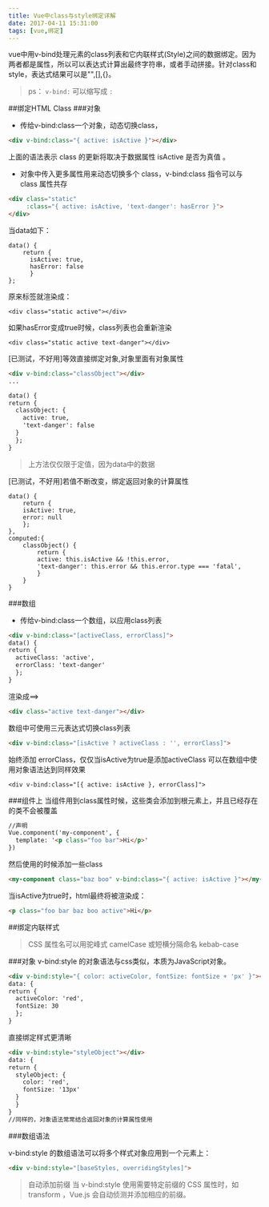 ```yaml
---
title: Vue中class与style绑定详解
date: 2017-04-11 15:31:00
tags: [vue,绑定]
---
```


vue中用v-bind处理元素的class列表和它内联样式(Style)之间的数据绑定。因为两者都是属性，所以可以表达式计算出最终字符串，或者手动拼接。针对class和style，表达式结果可以是"",[],{}。

>ps： `v-bind:` 可以缩写成 `:`

##绑定HTML Class
###对象
* 传给v-bind:class一个对象，动态切换class，
```html
<div v-bind:class="{ active: isActive }"></div>
```
上面的语法表示 class<active> 的更新将取决于数据属性 isActive 是否为真值 。

* 对象中传入更多属性用来动态切换多个 class，v-bind:class 指令可以与 class 属性共存

```html
<div class="static"
     :class="{ active: isActive, 'text-danger': hasError }">
</div>
```
当data如下：

```
data() {
    return {
      isActive: true,
      hasError: false
      }
};
```
原来标签就渲染成：
```
<div class="static active"></div>
```

如果hasError变成true时候，class列表也会重新渲染
```
<div class="static active text-danger"></div>
```

[已测试，不好用]等效直接绑定对象<classObject>,对象里面有对象属性
```html
<div v-bind:class="classObject"></div>
...

data() {
return {
  classObject: {
    active: true,
    'text-danger': false
  }
  };
}
```
>上方法仅仅限于定值，因为data中的数据

[已测试，不好用]若值不断改变，绑定返回对象的计算属性

```
data() {
    return {
    isActive: true,
    error: null
    };
},
computed:{
    classObject() {
        return {
        active: this.isActive && !this.error,
        'text-danger': this.error && this.error.type === 'fatal',
        }
    }
}

```
<!-- more -->
###数组
* 传给v-bind:class一个数组，以应用class列表

```html
<div v-bind:class="[activeClass, errorClass]">
data() {
return {
  activeClass: 'active',
  errorClass: 'text-danger'
  };
}
```
渲染成==>
```html
<div class="active text-danger"></div>
```
数组中可使用三元表达式切换class列表
```html
<div v-bind:class="[isActive ? activeClass : '', errorClass]">
```
始终添加 errorClass，仅仅当isActive为true是添加activeClass
可以在数组中使用对象语法达到同样效果
```
<div v-bind:class="[{ active: isActive }, errorClass]">
```

###组件上
当组件用到class属性时候，这些类会添加到根元素上，并且已经存在的类不会被覆盖
```html
//声明
Vue.component('my-component', {
  template: '<p class="foo bar">Hi</p>'
})
```
然后使用的时候添加一些class
```html
<my-component class="baz boo" v-bind:class="{ active: isActive }"></my-component>
```
当isActive为true时，html最终将被渲染成：
```html
<p class="foo bar baz boo active">Hi</p>
```

##绑定内联样式
>CSS 属性名可以用驼峰式 camelCase 或短横分隔命名 kebab-case

###对象
v-bind:style 的对象语法与css类似，本质为JavaScript对象。
```html
<div v-bind:style="{ color: activeColor, fontSize: fontSize + 'px' }"></div>
data: {
return {
  activeColor: 'red',
  fontSize: 30
  };
}
```
直接绑定样式更清晰
```html
<div v-bind:style="styleObject"></div>
data: {
return {
  styleObject: {
    color: 'red',
    fontSize: '13px'
  }
  }
}
//同样的，对象语法常常结合返回对象的计算属性使用
```

###数组语法

v-bind:style 的数组语法可以将多个样式对象应用到一个元素上：
```html
<div v-bind:style="[baseStyles, overridingStyles]">
```
>自动添加前缀
当 v-bind:style 使用需要特定前缀的 CSS 属性时，如 transform ，Vue.js 会自动侦测并添加相应的前缀。




